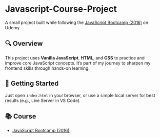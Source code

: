 # Javascript-Course-Project

A small project built while following the [JavaScript Bootcamp (2016)](https://www.udemy.com/course/javascript-bootcamp-2016) on Udemy.

## 🔍 Overview

This project uses **Vanilla JavaScript**, **HTML**, and **CSS** to practice and improve core JavaScript concepts. It’s part of my journey to sharpen my frontend skills through hands-on learning.

## 🚀 Getting Started

Just open `index.html` in your browser, or use a simple local server for best results (e.g., Live Server in VS Code).

## 📚 Course

- [JavaScript Bootcamp (2016)](https://www.udemy.com/course/javascript-bootcamp-2016)